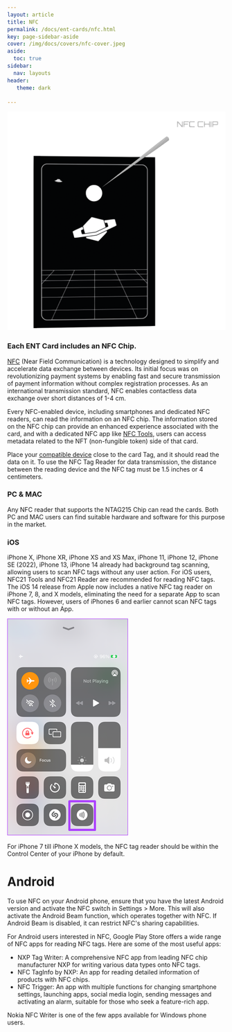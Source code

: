```yaml
---
layout: article
title: NFC
permalink: /docs/ent-cards/nfc.html
key: page-sidebar-aside
cover: /img/docs/covers/nfc-cover.jpeg
aside:
  toc: true
sidebar:
  nav: layouts
header:
   theme: dark
   
---
```



![Image](/img/docs/ent-cards/04-NFC.png "NFC card")
### Each ENT Card includes an NFC Chip. 

[NFC](/docs/ent-worlds/glossary.html#nfc) (Near Field Communication) is a technology designed to simplify and accelerate data exchange between devices. Its initial focus was on revolutionizing payment systems by enabling fast and secure transmission of payment information without complex registration processes. As an international transmission standard, NFC enables contactless data exchange over short distances of 1-4 cm.

Every NFC-enabled device, including smartphones and dedicated NFC readers, can read the information on an NFC chip. The information stored on the NFC chip can provide an enhanced experience associated with the card, and with a dedicated NFC app like <a href="https://www.wakdev.com/en/apps.html" target="_blank">NFC Tools</a>, users can access metadata related to the NFT (non-fungible token) side of that card.

Place your <a href="https://en.wikipedia.org/wiki/List_of_NFC-enabled_mobile_devices" target="_blank">compatible device</a> close to the card Tag, and it should read the data on it.
To use the NFC Tag Reader for data transmission, the distance between the reading device and the NFC tag must be 1.5 inches or 4 centimeters.


### PC & MAC 

Any NFC reader that supports the NTAG215 Chip can read the cards. Both PC and MAC users can find suitable hardware and software for this purpose in the market.


### iOS 

iPhone X, iPhone XR, iPhone XS and XS Max, iPhone 11, iPhone 12, iPhone SE (2022), iPhone 13, iPhone 14 already had background tag scanning, allowing users to scan NFC tags without any user action. For iOS users, NFC21 Tools and NFC21 Reader are recommended for reading NFC tags.
The iOS 14 release from Apple now includes a native NFC tag reader on iPhone 7, 8, and X models, eliminating the need for a separate App to scan NFC tags. However, users of iPhones 6 and earlier cannot scan NFC tags with or without an App. 

![Image](/img/docs/ent-cards/NFC-on-an-iPhone.png "NFC on iPhone 7 8 X") 

For iPhone 7 till iPhone X models, 
the NFC tag reader should be within the Control Center of your iPhone by default. 

# Android 

To use NFC on your Android phone, ensure that you have the latest Android version and activate the NFC switch in Settings > More. This will also activate the Android Beam function, which operates together with NFC. If Android Beam is disabled, it can restrict NFC's sharing capabilities.

For Android users interested in NFC, Google Play Store offers a wide range of NFC apps for reading NFC tags. Here are some of the most useful apps:

- NXP Tag Writer: A comprehensive NFC app from leading NFC chip manufacturer NXP for writing various data types onto NFC tags.
- NFC TagInfo by NXP: An app for reading detailed information of products with NFC chips.
- NFC Trigger: An app with multiple functions for changing smartphone settings, launching apps, social media login, sending messages and 
activating an alarm, suitable for those who seek a feature-rich app.

Nokia NFC Writer is one of the few apps available for Windows phone users.